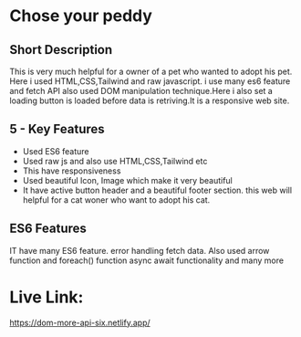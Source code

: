 # Chose your peddy
## Short Description
This is very much helpful for a owner of a pet who wanted to adopt his pet. Here i used HTML,CSS,Tailwind and raw javascript. i use many es6 feature and 
fetch API also used DOM manipulation technique.Here i also set a loading button is loaded before data is retriving.It is a responsive web site.
## 5 - Key Features 
- Used ES6 feature
- Used raw js and also use HTML,CSS,Tailwind etc
- This have responsiveness
- Used beautiful Icon, Image which make it very beautiful
- It have active button header and a beautiful footer section. this web will helpful for a cat woner who want to adopt his cat.
## ES6 Features
 IT have many ES6 feature. error handling fetch data. Also used arrow function and foreach() function async await functionality and many more
# Live Link: 
 https://dom-more-api-six.netlify.app/

